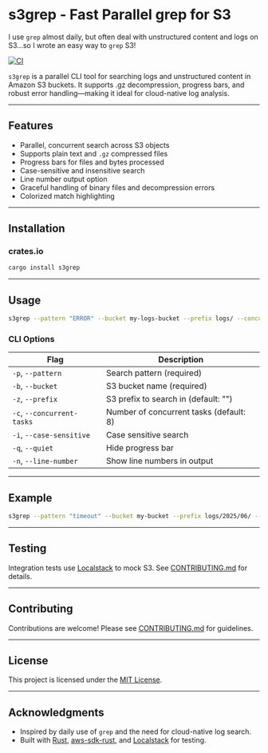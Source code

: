 # s3grep - Fast Parallel grep for S3

I use `grep` almost daily, but often deal with unstructured content and logs on S3...so I wrote an easy way to `grep` S3!

[![CI](https://github.com/dacort/s3grep/actions/workflows/ci.yml/badge.svg)](https://github.com/dacort/s3grep/actions/workflows/ci.yml)

`s3grep` is a parallel CLI tool for searching logs and unstructured content in Amazon S3 buckets. It supports .gz decompression, progress bars, and robust error handling—making it ideal for cloud-native log analysis.

---

## Features

- Parallel, concurrent search across S3 objects
- Supports plain text and `.gz` compressed files
- Progress bars for files and bytes processed
- Case-sensitive and insensitive search
- Line number output option
- Graceful handling of binary files and decompression errors
- Colorized match highlighting

---

## Installation

### crates.io

```bash
cargo install s3grep
```

---

## Usage

```sh
s3grep --pattern "ERROR" --bucket my-logs-bucket --prefix logs/ --concurrent-tasks 16
```

### CLI Options

| Flag                | Description                                 |
|---------------------|---------------------------------------------|
| `-p`, `--pattern`   | Search pattern (required)                   |
| `-b`, `--bucket`    | S3 bucket name (required)                   |
| `-z`, `--prefix`    | S3 prefix to search in (default: "")        |
| `-c`, `--concurrent-tasks` | Number of concurrent tasks (default: 8) |
| `-i`, `--case-sensitive`   | Case sensitive search                 |
| `-q`, `--quiet`     | Hide progress bar                           |
| `-n`, `--line-number` | Show line numbers in output               |

---

## Example

```sh
s3grep --pattern "timeout" --bucket my-bucket --prefix logs/2025/06/ --concurrent-tasks 12 --line-number
```

---

## Testing

Integration tests use [Localstack](https://github.com/localstack/localstack) to mock S3. See [CONTRIBUTING.md](CONTRIBUTING.md) for details.

---

## Contributing

Contributions are welcome! Please see [CONTRIBUTING.md](CONTRIBUTING.md) for guidelines.

---

## License

This project is licensed under the [MIT License](LICENSE).

---

## Acknowledgments

- Inspired by daily use of `grep` and the need for cloud-native log search.
- Built with [Rust](https://www.rust-lang.org/), [aws-sdk-rust](https://github.com/awslabs/aws-sdk-rust), and [Localstack](https://github.com/localstack/localstack) for testing.
